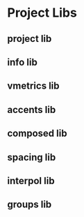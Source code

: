 Project Libs
============

project lib
-----------

info lib
--------

vmetrics lib
------------

accents lib
-----------

composed lib
------------

spacing lib
-----------

interpol lib
------------

groups lib
----------


